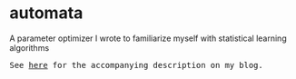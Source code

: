 # automata
A parameter optimizer I wrote to familiarize myself with statistical learning algorithms

<pre>
See <a href=https://mwolfeu.wordpress.com/2016/09/19/a-poor-mans-artificial-intelligence/>here</a> for the accompanying description on my blog.
</pre>
